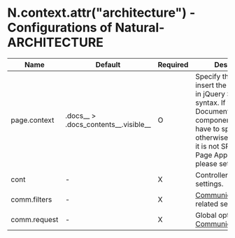 # N.context.attr("architecture") - Configurations of Natural-ARCHITECTURE

| Name | Default | Required | Description |
|------|---------|----------|-------------|
| page.context | .docs__ > .docs_contents__.visible__ | O | Specify the element to insert the main content in jQuery Selector syntax. If you use the Documents(N.docs) component, you don't have to specify it, but otherwise **you must**. If it is not SPA(Single Page Application), please set it to "body". |
| cont | - | X | Controller [AOP](aop-overview.md) related settings. |
| comm.filters | - | X | [Communication Filter](communication-filter-overview.md) related settings. |
| comm.request | - | X | Global options of [Communicator.request](communicator-request-overview.md). |

